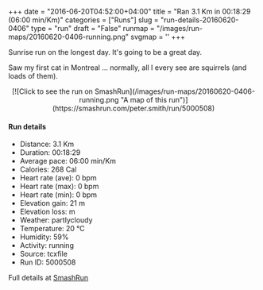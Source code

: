 +++
date = "2016-06-20T04:52:00+04:00"
title = "Ran 3.1 Km in 00:18:29 (06:00 min/Km)"
categories = ["Runs"]
slug = "run-details-20160620-0406"
type = "run"
draft = "False"
runmap = "/images/run-maps/20160620-0406-running.png"
svgmap = '<polyline points="40 21, 44 20, 46 20, 55 23, 63 27, 68 24, 71 21, 75 17, 75 16, 74 14, 72 12, 65 9, 57 5, 57 3, 61 0, 63 0, 67 1, 71 1, 72 2, 75 5, 77 7, 83 9, 89 12, 90 13, 86 17, 82 21, 76 29, 73 31, 70 35, 69 36, 61 44, 58 50, 53 54, 47 60, 43 64, 38 72, 37 72, 30 78, 28 81, 26 84, 23 87, 20 89, 16 94, 13 96, 11 100, 12 100, 14 96, 16 94, 19 90, 25 84, 28 80, 28 79, 27 79, 25 79, 22 77, 22 75, 30 65, 33 62, 36 57, 34 55, 20 48, 19 48, 18 47, 22 44, 24 41, 29 35">'
+++

Sunrise run on the longest day. It's going to be a great day. 

Saw my first cat in Montreal ... normally, all I every see are squirrels (and loads of them). 


<!--more-->

<center>
[![Click to see the run on SmashRun](/images/run-maps/20160620-0406-running.png "A map of this run")](https://smashrun.com/peter.smith/run/5000508)
</center>

#### Run details

* Distance: 3.1 Km
* Duration: 00:18:29
* Average pace: 06:00 min/Km
* Calories: 268 Cal
* Heart rate (ave): 0 bpm
* Heart rate (max): 0 bpm
* Heart rate (min): 0 bpm
* Elevation gain: 21 m
* Elevation loss:  m
* Weather: partlycloudy
* Temperature: 20 &deg;C
* Humidity: 59%
* Activity: running
* Source: tcxfile
* Run ID: 5000508

Full details at [SmashRun](https://smashrun.com/peter.smith/run/5000508)